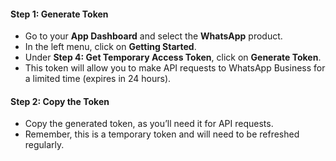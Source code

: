 <!-- ### **Generating a Temporary Access Token** -->

#### Step 1: Generate Token
- Go to your **App Dashboard** and select the **WhatsApp** product.
- In the left menu, click on **Getting Started**.
- Under **Step 4: Get Temporary Access Token**, click on **Generate Token**.
- This token will allow you to make API requests to WhatsApp Business for a limited time (expires in 24 hours).

#### Step 2: Copy the Token
- Copy the generated token, as you’ll need it for API requests.
- Remember, this is a temporary token and will need to be refreshed regularly.